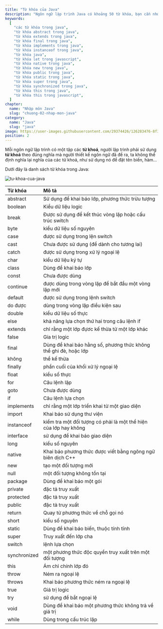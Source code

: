 ```yaml
---
title: "Từ khóa của Java"
description: "Ngôn ngữ lập trình Java có khoảng 50 từ khóa, bạn cần nhớ những keyword này vì chúng sẽ được dùng rất nhiều trong quá trình lập trình.a"
keywords:
  [
    "các từ khóa trong java",
    "từ khóa abstract trong java",
    "từ khóa extends trong java",
    "từ khóa final trong java",
    "từ khóa implements trong java",
    "từ khóa instanceof trong java",
    "từ khóa java",
    "từ khóa let trong javascript",
    "từ khóa native trong java",
    "từ khóa new trong java",
    "từ khóa public trong java",
    "từ khóa static trong java",
    "từ khóa super trong java",
    "từ khóa synchronized trong java",
    "từ khóa this trong java",
    "từ khóa this trong javascript",
  ]
chapter:
  name: "Nhập môn Java"
  slug: "chuong-02-nhap-mon-java"
category:
  name: "Java"
  slug: "java"
image: https://user-images.githubusercontent.com/29374426/126283476-8f3179e8-3481-478c-8b1a-14dd8724b333.png
position: 2
---
```


Mỗi ngôn ngữ lập trình có một tập các **từ khoá**, người lập trình phải sử dụng **từ khoá** theo đúng nghĩa mà người thiết kế ngôn ngữ đã đề ra, ta không thể định nghĩa lại nghĩa của các từ khoá, như sử dụng nó để đặt tên biến, hàm...

Dưới đây là danh sách từ khóa trong Java:

![tu-khoa-cua-java](https://user-images.githubusercontent.com/29374426/126283476-8f3179e8-3481-478c-8b1a-14dd8724b333.png)

| Từ khóa | Mô tả |
| :-- | :-- |
| abstract | Sử dụng để khai báo lớp, phương thức trừu tượng |
| boolean | Kiểu dữ liệu logic |
| break | Được sử dụng để kết thúc vòng lặp hoặc cấu trúc switch |
| byte | kiểu dữ liệu số nguyên |
| case | được sử dụng trong lện switch |
| cast | Chưa được sử dụng (để dành cho tương lai) |
| catch | được sử dụng trong xử lý ngoại lệ |
| char | kiểu dữ liệu ký tự |
| class | Dùng để khai báo lớp |
| const | Chưa được dùng |
| continue | được dùng trong vòng lặp để bắt đầu một vòng lặp mới |
| default | được sử dụng trong lệnh switch |
| do được | dùng trong vòng lặp điều kiện sau |
| double | kiểu dữ liệu số thực |
| else | khả năng lựa chọn thứ hai trong câu lệnh if |
| extends | chỉ rằng một lớp đựơc kế thừa từ một lớp khác |
| false | Gía trị logic |
| final | Dùng để khai báo hằng số, phương thức không thể ghi đè, hoặc lớp |
| không | thể kế thừa |
| finally | phần cuối của khối xử lý ngoại lệ |
| float | kiểu số thực |
| for | Câu lệnh lặp |
| goto | Chưa được dùng |
| if | Câu lệnh lựa chọn |
| implements | chỉ rằng một lớp triển khai từ một giao diện |
| import | Khai báo sử dụng thư viện |
| instanceof | kiểm tra một đối tượng có phải là một thể hiện của lớp hay không |
| interface | sử dụng để khai báo giao diện |
| long | kiểu số nguyên |
| native | Khai báo phương thức được viết bằng ngông ngữ biên dịch C++ |
| new | tạo một đối tượng mới |
| null | một đối tượng không tồn tại |
| package | Dùng để khai báo một gói |
| private | đặc tả truy xuất |
| protected | đặc tả truy xuất |
| public | đặc tả truy xuất |
| return | Quay từ phương thức về chỗ gọi nó |
| short | kiểu số nguyên |
| static | Dùng để khai báo biến, thuộc tính tĩnh |
| super | Truy xuất đến lớp cha |
| switch | lệnh lựa chọn |
| synchronized | một phương thức độc quyền truy xuất trên một đối tượng |
| this | Ám chỉ chính lớp đó |
| throw | Ném ra ngoại lệ |
| throws | Khai báo phương thức ném ra ngoại lệ |
| true | Giá trị logic |
| try | sử dụng để bắt ngoại lệ |
| void | Dùng để khai báo một phương thức không trả về giá trị |
| while | Dùng trong cấu trúc lặp |
